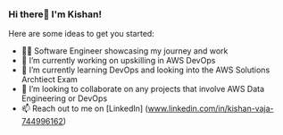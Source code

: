 ### Hi there👋 I'm Kishan!

Here are some ideas to get you started:

- 👨‍💻 Software Engineer showcasing my journey and work 
- 🔭 I’m currently working on upskilling in AWS DevOps
- 🌱 I’m currently learning DevOps and looking into the AWS Solutions Archtiect Exam
- 👯 I’m looking to collaborate on any projects that involve AWS Data Engineering or DevOps
- 📫 Reach out to me on [LinkedIn] (www.linkedin.com/in/kishan-vaja-744996162)


